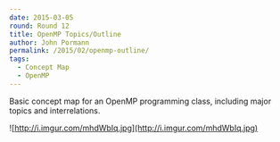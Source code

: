 ```yaml
---
date: 2015-03-05
round: Round 12
title: OpenMP Topics/Outline
author: John Pormann
permalink: /2015/02/openmp-outline/
tags:
  - Concept Map
  - OpenMP
---
```


Basic concept map for an OpenMP programming class, including major topics and
interrelations.

![http://i.imgur.com/mhdWbIq.jpg](http://i.imgur.com/mhdWbIq.jpg)
